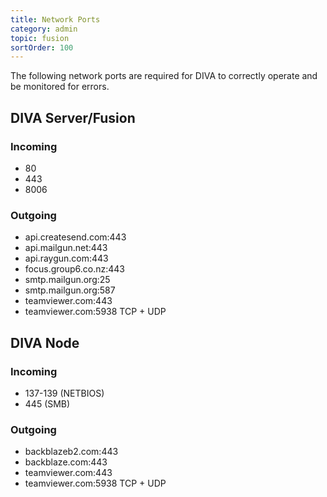 ```yaml
---
title: Network Ports
category: admin
topic: fusion
sortOrder: 100
---
```


The following network ports are required for DIVA to correctly operate and be monitored for errors.

## DIVA Server/Fusion

### Incoming

 - 80
 - 443
 - 8006

### Outgoing

 - api.createsend.com:443
 - api.mailgun.net:443
 - api.raygun.com:443
 - focus.group6.co.nz:443
 - smtp.mailgun.org:25
 - smtp.mailgun.org:587
 - teamviewer.com:443
 - teamviewer.com:5938 TCP + UDP


## DIVA Node

### Incoming

 - 137-139 (NETBIOS)
 - 445 (SMB)

### Outgoing

 - backblazeb2.com:443
 - backblaze.com:443
 - teamviewer.com:443
 - teamviewer.com:5938 TCP + UDP